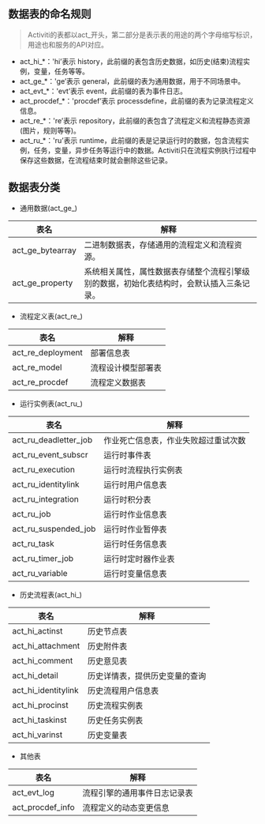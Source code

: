
## 数据表的命名规则

> Activiti的表都以act_开头，第二部分是表示表的用途的两个字母缩写标识，用途也和服务的API对应。

* act_hi_*：'hi’表示 history，此前缀的表包含历史数据，如历史(结束)流程实例，变量，任务等等。
* act_ge_*：'ge’表示 general，此前缀的表为通用数据，用于不同场景中。
* act_evt_*：'evt’表示 event，此前缀的表为事件日志。
* act_procdef_*：'procdef’表示 processdefine，此前缀的表为记录流程定义信息。
* act_re_*：'re’表示 repository，此前缀的表包含了流程定义和流程静态资源(图片，规则等等)。
* act_ru_*：'ru’表示 runtime，此前缀的表是记录运行时的数据，包含流程实例，任务，变量，异步任务等运行中的数据。Activiti只在流程实例执行过程中保存这些数据，在流程结束时就会删除这些记录。

## 数据表分类

* 通用数据(act_ge_)

| 表名 | 解释 |
| ------ | ------ |
| act_ge_bytearray | 二进制数据表，存储通用的流程定义和流程资源。 | 
| act_ge_property | 系统相关属性，属性数据表存储整个流程引擎级别的数据，初始化表结构时，会默认插入三条记录。 |

* 流程定义表(act_re_)

| 表名 | 解释 |
| ------ | ------ |
| act_re_deployment |部署信息表| 
| act_re_model |流程设计模型部署表|
| act_re_procdef |流程定义数据表|

* 运行实例表(act_ru_)

| 表名 | 解释 |
| ------ | ------ |
|act_ru_deadletter_job|	作业死亡信息表，作业失败超过重试次数|
|act_ru_event_subscr|	运行时事件表|
|act_ru_execution	|运行时流程执行实例表|
|act_ru_identitylink	|运行时用户信息表|
|act_ru_integration	|运行时积分表|
|act_ru_job	|运行时作业信息表|
|act_ru_suspended_job	|运行时作业暂停表|
|act_ru_task	|运行时任务信息表|
|act_ru_timer_job	|运行时定时器作业表|
|act_ru_variable|	运行时变量信息表|

* 历史流程表(act_hi_)

| 表名 | 解释 |
| ------ | ------ |
|act_hi_actinst	|历史节点表|
|act_hi_attachment	|历史附件表|
|act_hi_comment|	历史意见表|
|act_hi_detail|	历史详情表，提供历史变量的查询|
|act_hi_identitylink	|历史流程用户信息表|
|act_hi_procinst|	历史流程实例表|
|act_hi_taskinst|	历史任务实例表|
|act_hi_varinst|	历史变量表|

* 其他表

| 表名 | 解释 |
| ------ | ------ |
|act_evt_log	|流程引擎的通用事件日志记录表|
|act_procdef_info|	流程定义的动态变更信息|